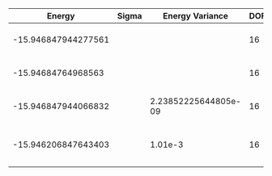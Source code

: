 | Energy              | Sigma | Energy Variance | DOF | Einf              | Method                          | Reference |
|---------------------|-------|-----------------|-----|-------------------|---------------------------------|-----------|
| -15.946847944277561 |       |                 | 16  | 7.741935483870968 | Exact diagonalization           | TODO: own code (ED) |
| -15.94684764968563  |       |                 | 16  | 7.741935483870968 | DMRG (maxbonddim = 200)         | [code](https://github.com/https://github.com/varbench/methods/blob/main/scripts/tV/chain_32_P_16_1/dmrg.sh) |
| -15.946847944066832 |  | 2.23852225644805e-09 | 16  | 7.741935483870968 | DMRG (maxbonddim = 573)         | [code](https://github.com/https://github.com/varbench/methods/blob/main/scripts/tV/chain_32_P_16_1/dmrg_B1024.sh) |
| -15.946206847643403 |       | 1.01e-3         | 16  | 7.741935483870968 | QMC (continuous-time expansion) | [paper](https://journals.aps.org/prb/abstract/10.1103/PhysRevB.93.155117) [code](https://github.com/wangleiphy/SpinlesstV-LCT-INT) |
